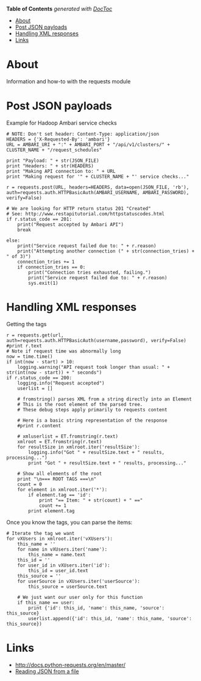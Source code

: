 <!-- START doctoc generated TOC please keep comment here to allow auto update -->
<!-- DON'T EDIT THIS SECTION, INSTEAD RE-RUN doctoc TO UPDATE -->
**Table of Contents**  *generated with [DocToc](https://github.com/thlorenz/doctoc)*

- [About](#about)
- [Post JSON payloads](#post-json-payloads)
- [Handling XML responses](#handling-xml-responses)
- [Links](#links)

<!-- END doctoc generated TOC please keep comment here to allow auto update -->

# About

Information and how-to with the requests module

# Post JSON payloads

Example for Hadoop Ambari service checks
```
# NOTE: Don't set header: Content-Type: application/json
HEADERS = {'X-Requested-By': 'ambari'}
URL = AMBARI_URI + ":" + AMBARI_PORT + "/api/v1/clusters/" + CLUSTER_NAME + "/request_schedules"

print "Payload: " + str(JSON_FILE)
print "Headers: " + str(HEADERS)
print "Making API connection to: " + URL
print "Making request for '" + CLUSTER_NAME + "' service checks..."

r = requests.post(URL, headers=HEADERS, data=open(JSON_FILE, 'rb'), auth=requests.auth.HTTPBasicAuth(AMBARI_USERNAME, AMBARI_PASSWORD), verify=False)

# We are looking for HTTP return status 201 "Created"
# See: http://www.restapitutorial.com/httpstatuscodes.html
if r.status_code == 201:
    print("Request accepted by Ambari API")
    break

else:
    print("Service request failed due to: " + r.reason)
    print("Attempting another connection (" + str(connection_tries) + " of 3)")
    connection_tries += 1
    if connection_tries == 0:
        print("Connection tries exhausted, failing.")
        print("Service request failed due to: " + r.reason)
        sys.exit(1)

```

# Handling XML responses

Getting the tags
```
r = requests.get(url, auth=requests.auth.HTTPBasicAuth(username,password), verify=False)
#print r.text
# Note if request time was abnormally long
now = time.time()
if int(now - start) > 10:
    logging.warning("API request took longer than usual: " + str(int(now - start)) + " seconds")
if r.status_code == 200:
    logging.info("Request accepted")
    userlist = []

    # fromstring() parses XML from a string directly into an Element
    # This is the root element of the parsed tree.
    # These debug steps apply primarily to requests content

    # Here is a basic string representation of the response
    #print r.content

    # xmluserlist = ET.fromstring(r.text)
    xmlroot = ET.fromstring(r.text)
    for resultSize in xmlroot.iter('resultSize'):
        logging.info("Got " + resultSize.text + " results, processing...")
        print "Got " + resultSize.text + " results, processing..."

    # Show all elements of the root
    print "\n=== ROOT TAGS ===\n"
    count = 0
    for element in xmlroot.iter('*'):
        if element.tag == 'id':
            print "== Item: " + str(count) + " =="
            count += 1
        print element.tag
```

Once you know the tags, you can parse the items:
```
# Iterate the tag we want
for vXUsers in xmlroot.iter('vXUsers'):
    this_name = ''
    for name in vXUsers.iter('name'):
        this_name = name.text
    this_id = ''
    for user_id in vXUsers.iter('id'):
        this_id = user_id.text
    this_source = ''
    for userSource in vXUsers.iter('userSource'):
        this_source = userSource.text

    # We just want our user only for this function
    if this_name == user:
        print {'id': this_id, 'name': this_name, 'source': this_source}
        userlist.append({'id': this_id, 'name': this_name, 'source': this_source})

```

# Links

* http://docs.python-requests.org/en/master/
* [Reading JSON from a file](http://stackabuse.com/reading-and-writing-json-to-a-file-in-python/)
